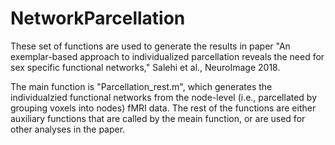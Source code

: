 # NetworkParcellation

These set of functions are used to generate the results in paper "An exemplar-based approach to individualized parcellation reveals the need for sex specific functional networks," Salehi et al., NeuroImage 2018.

The main function is "Parcellation_rest.m", which generates the individualzied functional networks from the node-level (i.e., parcellated by grouping voxels into nodes) fMRI data. The rest of the functions are either auxiliary functions that are called by the meain function, or are used for other analyses in the paper.
